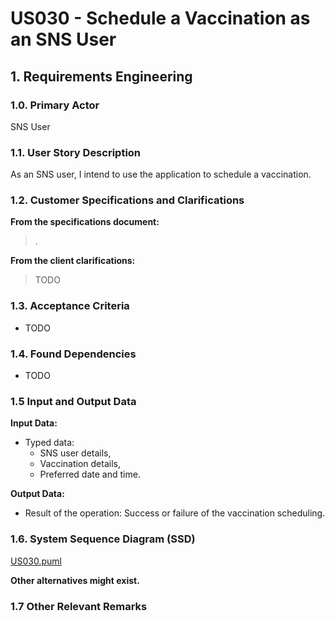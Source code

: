 # US030 - Schedule a Vaccination as an SNS User

## 1. Requirements Engineering

### 1.0. Primary Actor
SNS User

### 1.1. User Story Description
As an SNS user, I intend to use the application to schedule a vaccination.

### 1.2. Customer Specifications and Clarifications

**From the specifications document:**

> .

**From the client clarifications:**

> TODO

### 1.3. Acceptance Criteria

* TODO

### 1.4. Found Dependencies

* TODO

### 1.5 Input and Output Data

**Input Data:**

* Typed data:
  * SNS user details,
  * Vaccination details,
  * Preferred date and time.

**Output Data:**

* Result of the operation: Success or failure of the vaccination scheduling.

### 1.6. System Sequence Diagram (SSD)
[US030.puml](US030.puml)

**Other alternatives might exist.**

### 1.7 Other Relevant Remarks
